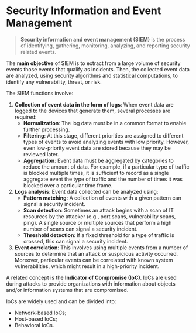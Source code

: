 # Security Information and Event Management


>**Security information and event management (SIEM)** is the process of identifying, gathering, monitoring, analyzing, and reporting security related events.

The **main objective** of SIEM is to extract from a large volume of security events those events that qualify as incidents. Then, the collected event data are analyzed, using security algorithms and statistical computations, to identify any vulnerability, threat, or risk.



The SIEM functions involve:

1. **Collection of event data in the form of logs**: When event data are logged to the devices that generate them, several processes are required:
	- **Normalization**: The log data must be in a common format to enable further processing.
	- **Filtering**: At this stage, different priorities are assigned to different types of events to avoid analyzing events with low priority. However, even low-priority event data are stored because they may be reviewed later.
	- **Aggregation**: Event data must be aggregated by categories to reduce the amount of data. For example, if a particular type of traffic is blocked multiple times, it is sufficient to record as a single aggregate event the type of traffic and the number of times it was blocked over a particular time frame.
2. **Logs analysis**: Event data collected can be analyzed using:
	- **Pattern matching**: A collection of events with a given pattern can signal a security incident.
	- **Scan detection**: Sometimes an attack begins with a scan of IT resources by the attacker (e.g., port scans, vulnerability scans, ping). A single source or multiple sources that perform a high number of scans can signal a security incident.
	- **Threshold detection**: If a fixed threshold for a type of traffic is crossed, this can signal a security incident.
3. **Event correlation**: This involves using multiple events from a number of sources to determine that an attack or suspicious activity occurred. Moreover, particular events can be correlated with known system vulnerabilities, which might result in a high-priority incident.


A related concept is the **Indicator of Compromise (IoC)**. IoCs are used during attacks to provide organizations with information about objects and/or information systems that are compromised.

IoCs are widely used and can be divided into:
- Network-based IoCs;
- Host-based IoCs;
- Behavioral IoCs.
